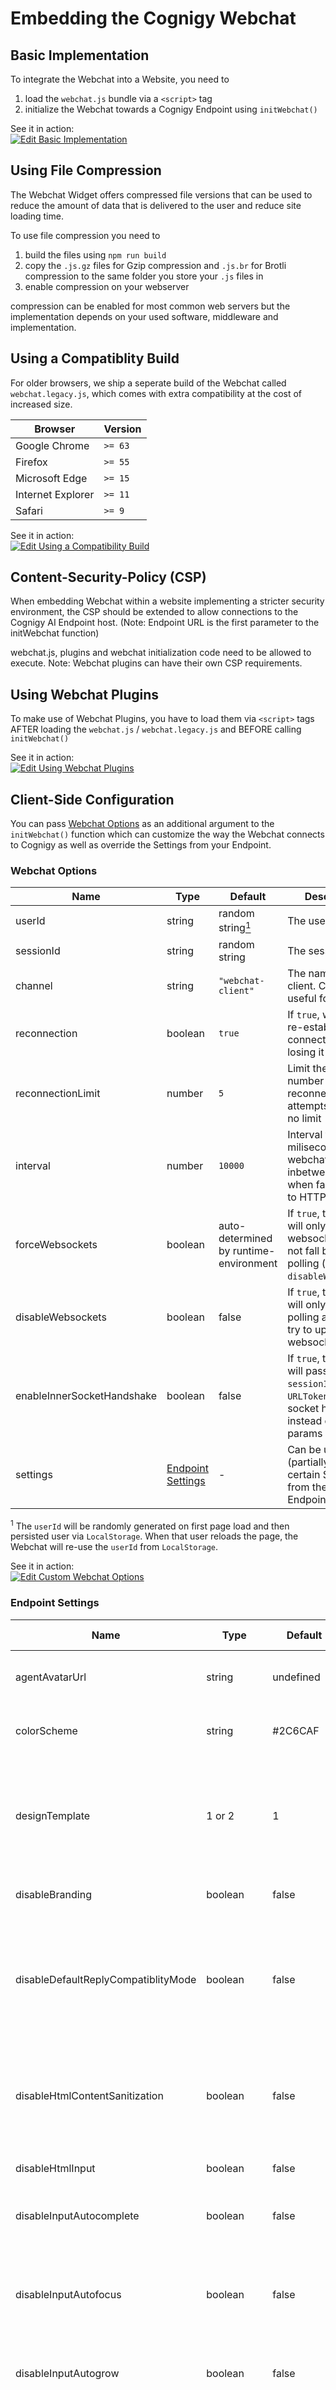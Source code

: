 # Embedding the Cognigy Webchat

## Basic Implementation

To integrate the Webchat into a Website, you need to

1. load the `webchat.js` bundle via a `<script>` tag
2. initialize the Webchat towards a Cognigy Endpoint using `initWebchat()`

See it in action:  
[![Edit Basic Implementation](https://codesandbox.io/static/img/play-codesandbox.svg)](https://codesandbox.io/s/basic-cognigy-webchat-embedding-ict1u?fontsize=14&hidenavigation=1&theme=dark)

## Using File Compression

The Webchat Widget offers compressed file versions that can be used to reduce the amount of data that is delivered to the user and reduce site loading time.

To use file compression you need to

1. build the files using `npm run build`
2. copy the `.js.gz` files for Gzip compression and `.js.br` for Brotli compression to the same folder you store your `.js` files in
3. enable compression on your webserver

compression can be enabled for most common web servers but the implementation depends on your used software, middleware and implementation.

## Using a Compatiblity Build

For older browsers, we ship a seperate build of the Webchat called `webchat.legacy.js`, which comes with extra compatibility at the cost of increased size.

| Browser           | Version |
| ----------------- | ------- |
| Google Chrome     | `>= 63` |
| Firefox           | `>= 55` |
| Microsoft Edge    | `>= 15` |
| Internet Explorer | `>= 11` |
| Safari            | `>= 9`  |

See it in action:  
[![Edit Using a Compatibility Build](https://codesandbox.io/static/img/play-codesandbox.svg)](https://codesandbox.io/s/embedding-the-cognigy-webchat-yu1yg?fontsize=14&hidenavigation=1&theme=dark)

## Content-Security-Policy (CSP)

When embedding Webchat within a website implementing a stricter
security environment, the CSP should be extended
to allow connections to the Cognigy AI Endpoint host.
(Note: Endpoint URL is the first parameter to the initWebchat function)

webchat.js, plugins and webchat initialization code need to be allowed
to execute. Note: Webchat plugins can have their own CSP requirements.

## Using Webchat Plugins

To make use of Webchat Plugins, you have to load them via `<script>` tags AFTER loading the `webchat.js` / `webchat.legacy.js` and BEFORE calling `initWebchat()`

See it in action:  
[![Edit Using Webchat Plugins](https://codesandbox.io/static/img/play-codesandbox.svg)](https://codesandbox.io/s/embedding-the-cognigy-webchat-1p6ky?fontsize=14&hidenavigation=1&theme=dark)

## Client-Side Configuration

You can pass [Webchat Options](#webchat-options) as an additional argument to the `initWebchat()` function which can customize the way the Webchat connects to Cognigy as well as override the Settings from your Endpoint.

### Webchat Options

| Name                       | Type                                    | Default                                          | Description                                                                                                               |
| -------------------------- | --------------------------------------- | ------------------------------------------------ | ------------------------------------------------------------------------------------------------------------------------- |
| userId                     | string                                  | random string[<sup>1</sup>](#persistent-user-id) | The user's id                                                                                                             |
| sessionId                  | string                                  | random string                                    | The session's id                                                                                                          |
| channel                    | string                                  | `"webchat-client"`                               | The name of your client. Can be useful for analytics                                                                      |
| reconnection               | boolean                                 | `true`                                           | If `true`, will try to re-establish the connection after losing it                                                        |
| reconnectionLimit          | number                                  | `5`                                              | Limit the maximum number of reconnection attempts, `0` means no limit                                                     |
| interval                   | number                                  | `10000`                                          | Interval time in miliseconds the webchat will wait inbetween polls when falling back to HTTP polling.                     |
| forceWebsockets            | boolean                                 | auto-determined by runtime-environment           | If `true`, the client will only use websockets and not fall back to http polling (wins over `disableWebsockets`)          |
| disableWebsockets          | boolean                                 | false                                            | If `true`, the client will only use http polling and will not try to upgrade to websockets                                |
| enableInnerSocketHandshake | boolean                                 | false                                            | If `true`, the client will pass `userId`, `sessionId` and `URLToken` through a socket handshake instead of via URL params |
| settings                   | [Endpoint Settings](#endpoint-settings) | -                                                | Can be used to (partially) override certain Settings from the Webchat Endpoint                                            |

<sup id="persistent-user-id">1</sup> The `userId` will be randomly generated on first page load and then persisted user via `LocalStorage`. When that user reloads the page, the Webchat will re-use the `userId` from `LocalStorage`.

See it in action:  
[![Edit Custom Webchat Options](https://codesandbox.io/static/img/play-codesandbox.svg)](https://codesandbox.io/s/embedding-the-cognigy-webchat-4xkv8?fontsize=14&hidenavigation=1&theme=dark)

### Endpoint Settings

| Name                                | Type                                | Default                            | [UI Config](#UI-Configurable) | [Demo Exclusive](#Demo-Page-Settings) | [Updatable](#Safe-To-Update)    | Description                                                                                                                                                                                                     |
| ----------------------------------- | ----------------------------------- | ---------------------------------- | ----------------------------- | ------------------------------------- | ------------------------------- | --------------------------------------------------------------------------------------------------------------------------------------------------------------------------------------------------------------- |
| agentAvatarUrl                      | string                              | undefined                          | x                             |                                       |                                 | A custom avatar that sould be displayed next to agent messages                                                                                                                                                  |
| colorScheme                         | string                              | #2C6CAF                            | x                             |                                       |                                 | The background color of the header and bot messages in the Webchat.                                                                                                                                             |
| designTemplate                      | 1 or 2                              | 1                                  | x                             | x                                     |                                 | The Webchat design template to use. We default to design template 1 (bottom right with a button), you can switch to template 2, which is the centered webchat.                                                  |
| disableBranding                     | boolean                             | false                              |                               |                                       |                                 | If true, hides "Powered by Cognigy" link                                                                                                                                                                        |
| disableDefaultReplyCompatiblityMode | boolean                             | false                              |                               |                                       |                                 | If this is set to true, the webchat will not try to look for messenger content in `data._data._cognigy`. This can lead to issues with structured content in Intent Default Replies.                             |
| disableHtmlContentSanitization      | boolean                             | false                              | x                             |                                       |                                 | If true, will disable the removal of potentially malicious tags/attributes when rendering HTML content (applies to default message plugins!)                                                                    |
| disableHtmlInput                    | boolean                             | false                              |                               |                                       |                                 | If true, strips all html tags out from the input of the user.                                                                                                                                                   |
| disableInputAutocomplete            | boolean                             | false                              | x                             | x                                     |                                 | If true, disabled the autosuggestions from e.g. mobile touch keyboards.                                                                                                                                         |
| disableInputAutofocus               | boolean                             | false                              |                               |                                       |                                 | By default, the input will automatically focus when a user opens the widget. If you set this to true, the input will no longer focus when opening the widget.                                                   |
| disableInputAutogrow                | boolean                             | false                              |                               |                                       |                                 | If true, multiline input is disabled and long messages will scroll horizontally                                                                                                                                 |
| disableLocalStorage                 | boolean                             | false                              |                               |                                       |                                 | If true, disables storing any information in browsers storage like persistent history and userId. This flag has a higher priority than `useSessionStorage` - setting this to true also disables SessionStorage. |
| disablePersistentHistory            | boolean                             | false                              |                               |                                       |                                 | If true, disables storing of the chat history into LocalStorage (used for persistence).                                                                                                                         |
| disableRenderURLsAsLinks            | boolean                             | false                              |                               |                                       |                                 | If true, disables the automatic replacement of URLs in message elements with clickable HTML link elements.                                                                                                                         |
| disableUrlButtonSanitization        | boolean                             | false                              | x                             |                                       |                                 | If true, will disable sanitization on "URL Button URLs" and "Default Action URLs" (applies to default message plugins!)                                                                                         |
| disableTextInputSanitization        | boolean                             | false                              |                               |                                       |                                 | By default, text inputs from the user will be sanitized for HTML with scripting. If you set this to true, users can send any kind of HTML text, including script-tags and onload-attributes etc.                |
| dynamicImageAspectRatio             | boolean                             | false                              |                               |                                       |                                 | If true, images from the "gallery", "attachment" or "top list item" template will not have a forced aspect ratio and will be fully displayed full-width without cropping                                        |
| enableConnectionStatusIndicator     | boolean                             | true                               |                               |                                       |                                 | Whether to show a warning if the connection is lost during a conversation. The warning will disappear when the connection is re-established.                                                                    |
| enableAutoFocus                     | boolean                             | false                              |                               |                                       |                                 | If true, focus will be automatically moved to the first focusable element within the latest incoming message. Ths focus will only be moved when the focus is currently on an element within the chat log.       |
| enableInjectionWithoutEmptyHistory  | boolean                             | false                              |                               |                                       |                                 | If true, will not prevent the auto-inject start behavior from being triggered if the history is not empty                                                                                                       |
| enableFocusTrap                     | boolean                             | false                              |                               |                                       |                                 | If true, elements outside the chat window will not be focusable during keyboard navigation when the chat window is open                                                                                         |
| enableGenericHTMLStyling            | boolean                             | false                              |                               |                                       |                                 | If true, will apply generic CSS styling rules to the HTML content of regular text messages                                                                                                                      |
| enableInputCollation                | boolean                             | false                              |                               |                                       |                                 | If true, will artificially delay messages written via the regular text input and will combine and send them as one collated message after 1 second of inactivity                                                |
| enablePersistentMenu                | boolean                             | false                              | x                             |                                       |                                 | Whether to enable the Persistent Menu                                                                                                                                                                           |
| enableRating                        | 'always' , 'once' , 'onRequest'     | 'onRequest'                        |                               |                                       |                                 | 'onRequest' will only show a rating prompt when requested from the Flow. 'always' will always show a rating button in the webchat-toolbar. 'once' only shows the button only until a rating was given.          |
| enableStrictMessengerSync           | boolean                             | false                              |                               |                                       |                                 | If set to true, will NOT render the message from the "Messenger" tab in the SAY node unless "Use Facebook Channel" is checked in the "Webchat" tab.                                                             |
| enableSTT                           | boolean                             | false                              | x                             | x                                     |                                 | Whether to load the speech input plugin.                                                                                                                                                                        |
| enableTTS                           | boolean                             | false                              | x                             | x                                     |                                 | Whether to load the speech output plugin.                                                                                                                                                                       |
| enableTypingIndicator               | boolean                             | true                               | x                             |                                       |                                 | Whether to enable typing indicators in the Webchat when the Conversational AI is replying. Requires a messageDelay to be set.                                                                                   |
| enableUnreadMessageBadge            | boolean                             | false                              |                               |                                       |                                 | If true, the webchat shows a badge with the number of unread messages at the toggle button                                                                                                                      |
| enableUnreadMessagePreview          | boolean                             | false                              |                               |                                       | x                               | If true, the webchat shows a message bubble with the latest retrieved bot message.                                                                                                                              |
| enableUnreadMessageSound            | boolean                             | false                              | x                             |                                       |                                 | If true, plays a notification sound for each incoming unread message                                                                                                                                            |
| enableUnreadMessageTitleIndicator   | boolean                             | false                              |                               |                                       |                                 | If true, will indicate the amount of unread messages in the page title every 1000ms                                                                                                                             |
| engagementMessageText               | string                              | ""                                 |                               |                                       |                                 | The text of the message to display next to the webchat icon to get the user to engage.                                                                                                                          |
| focusInputAfterPostback             | boolean                             | false                              |                               |                                       |                                 | If true, the message input field will receive focus after a Postback button or quick reply button is clicked                                                                                                    |
| getStartedText                      | string                              | ""                                 | x                             |                                       | [x\*](#Updating-start-behavior) | The visible text of the generated message if `startBehavior` is set to `"button"` or `"injection"`                                                                                                              |
| getStartedData                      | object                              | {}                                 | x                             |                                       | [x\*](#Updating-start-behavior) | The invisible data of the generated message if `startBehavior` is set to `"button"` or `"injection"`                                                                                                            |
| getStartedPayload                   | string                              | ""                                 | x                             |                                       | [x\*](#Updating-start-behavior) | The actual text payload of the generated message if `startBehavior` is set to `"button"` or `"injection"`                                                                                                       |
| getStartedButtonText                | string                              | ""                                 | x                             |                                       | [x\*](#Updating-start-behavior) | The label of the "get started button" if `startBehavior` is set to `"button"`                                                                                                                                   |
| ignoreLineBreaks                    | boolean                             | false                              | x                             |                                       |                                 | Whether to ignore line breaks in the Messenger Generic Templates, Gallery Cards Subtitle.                                                                                                                       |
| inputAutogrowMaxRows                | number                              | 5                                  |                               |                                       |                                 | Configures the maximum amount of lines that the regular input textfield will grow to. Adding more content or lines will result in a scrollbar.                                                                  |
| inputCollationTimeout               | number                              | 1000                               |                               |                                       |                                 | Configures the amout of time after which collated messages are automatically being submit (if using the `enableInputCollation` option)                                                                          |
| inputPlaceholder                    | string                              | "Write a reply"                    | x                             |                                       |                                 | The placeholder text to display in the input field.                                                                                                                                                             |
| messageLogoUrl                      | string                              | COGNIGY.AI Logo                    | x                             |                                       |                                 | A custom avatar that should be displayed next to bot messages. Defaults to a COGNIGY.AI logo.                                                                                                                   |
| persistentMenu                      | [Persistent Menu](#persistent-menu) | -                                  | x                             |                                       |                                 | The Persistent Menu to render in the Webchat.                                                                                                                                                                   |
| ratingTitleText                     | string                              | "Please rate your chat experience" |                               |                                       |                                 | The title displayed in the rating dialog prompt.                                                                                                                                                                |
| ratingCommentText                   | string                              | "Feel free to leave a comment."    |                               |                                       |                                 | The text displayed above the comment field in the rating dialog prompt.                                                                                                                                         |
| ratingMessageHistoryRatingText      | string                              | "You gave the following rating:"   |                               |                                       |                                 | The text displayed in the message history after giving a rating (text is followed by the icon representing the rating)                                                                                          |
| ratingMessageHistoryCommentText     | string                              | "You commented:"                   |                               |                                       |                                 | The text displayed in the message history after giving a rating, if there was a comment sent (text is followed by the actual comment)                                                                           |
| showEngagementMessagesInChat        | boolean                             | false                              |                               |                                       |                                 | If this is true, then engagement messages will also be shown in the chat window                                                                                                                                 |
| startBehavior                       | 'none' , 'button', 'injection'      | 'none'                             | x                             |                                       |                                 | If 'none', will start the webchat with a text input, 'button' will display a get started button with a preconfigured message, 'injection' will automatically send a message to the bot.                         |
| title                               | string                              | Cognigy Webchat                    | x                             |                                       |                                 | The text that will be shown in the title bar of the Webchat                                                                                                                                                     |
| unreadMessageTitleText              | string                              | "New Message"                      | x                             |                                       |                                 | The website title that is displayed when the user retrieved one new message                                                                                                                                     |
| unreadMessageTitleTextPlural        | string                              | "New Messages"                     | x                             |                                       |                                 | The website title that is displayed when the user retrieved more than one new message                                                                                                                           |
| userAvatarUrl                       | string                              | undefined                          | x                             |                                       |                                 | A custom avatar that should be displayed next to user messages. Defaults to a user icon.                                                                                                                        |
| useSessionStorage                   | boolean                             | false                              |                               |                                       |                                 | If true, to store chat history and userId sessionStorage is used instead of localStorage. Note: This means the userId will not be persisted after closing and re-opening a browser tab.                         |

##### UI Configurable

These settings can be controlled by a graphical input within the Endpoint editor

##### Demo Page Settings

These settings only take effect on the integrated Demo page reachable through the "OPEN WEBCHAT" button in the Endpoint editor.

##### Safe to Update

These settings were designed to be used and tested with the [`updateSettings`](./webchat-api.md#update-settings) API.
The list of "safe to update" features will be expanded over time.

###### Updating Start Behavior

These properties can be updated, but will only have effect if the "injection" message was not sent yet / the "button" was not clicked yet.

See it in action:  
[![Edit Override Endpoint Settings](https://codesandbox.io/static/img/play-codesandbox.svg)](https://codesandbox.io/s/embedding-the-cognigy-webchat-bpz1r?fontsize=14&hidenavigation=1&theme=dark)

#### Persistent Menu

| Name      | Type                                                    | Default | Description                                               |
| --------- | ------------------------------------------------------- | ------- | --------------------------------------------------------- |
| title     | string                                                  | `""`    | The title of the Persistent Menu                          |
| menuItems | Array of [Persistent Menu Items](#persistent-menu-item) | `[]`    | A List of Items that should appear in the Persistent Menu |

#### Persistent Menu Item

| Name    | Type   | Default | Description                                                          |
| ------- | ------ | ------- | -------------------------------------------------------------------- |
| title   | string | `""`    | The label of the Persisted Menu Item and visible Text on the Message |
| payload | string | `""`    | The actual text message that should be sent                          |

#### Unread Messages Preview

If the website title should display, that the virtual agent sent a new message, the following configuration could be used:

```js
{
  settings: {
    unreadMessageTitleText: "New message",
    unreadMessageTitleTextPlural: "New messages",
    enableUnreadMessageTitleIndicator: true,
    enableUnreadMessageSound: true
  }
}
```

See it in action:  
[![Edit Override Endpoint Settings](https://codesandbox.io/static/img/play-codesandbox.svg)](https://codesandbox.io/s/unread-message-preview-oubyf?fontsize=14&hidenavigation=1&theme=dark)
